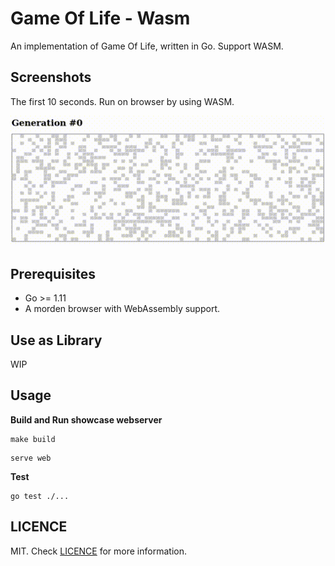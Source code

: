 # Game Of Life - Wasm

An implementation of Game Of Life, written in Go. Support WASM.

## Screenshots

The first 10 seconds. Run on browser by using WASM.

<p align="center">
  <img src="./docs/gameoflife-10s.gif">
</p>

## Prerequisites

* Go >= 1.11
* A morden browser with WebAssembly support.

## Use as Library

WIP

## Usage

**Build and Run showcase webserver**

```
make build
```

```
serve web
```

**Test**

```
go test ./...
```

## LICENCE

MIT. Check [LICENCE](#) for more information.